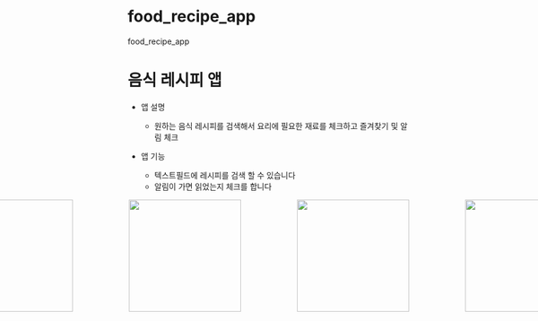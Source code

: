 # food_recipe_app

food_recipe_app

# 음식 레시피 앱

- 앱 설명

  - 원하는 음식 레시피를 검색해서 요리에 필요한 재료를 체크하고 즐겨찾기 및 알림 체크

- 앱 기능
  - 텍스트필드에 레시피를 검색 할 수 있습니다
  - 알림이 가면 읽었는지 체크를 합니다


<div style="display: flex; justify-content: center; gap: 100px;">
  <img src="https://github.com/user-attachments/assets/760088c5-ff3a-42ff-af25-055fc72a1295" width="200" />
  <img src="https://github.com/user-attachments/assets/d20e7b20-f380-41ec-9195-994fce43d947" width="200" />
  <img src="https://github.com/user-attachments/assets/dedb0f33-ec3b-4047-9043-77d9b6649711" width="200" />
  <img src="https://github.com/user-attachments/assets/f0e21443-9d5a-4ae9-b4df-fae9d11d7403" width="200" />
</div>
